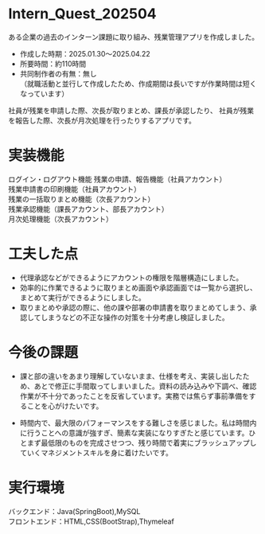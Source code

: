 # Intern_Quest_202504
ある企業の過去のインターン課題に取り組み、残業管理アプリを作成しました。

- 作成した時期：2025.01.30～2025.04.22
- 所要時間：約110時間
- 共同制作者の有無：無し    
（就職活動と並行して作成したため、作成期間は長いですが作業時間は短くなっています）

社員が残業を申請した際、次長が取りまとめ、課長が承認したり、
社員が残業を報告した際、次長が月次処理を行ったりするアプリです。

# 実装機能
ログイン・ログアウト機能 
残業の申請、報告機能（社員アカウント）    
残業申請書の印刷機能（社員アカウント）    
残業の一括取りまとめ機能（次長アカウント）    
残業承認機能（課長アカウント、部長アカウント）    
月次処理機能（次長アカウント）    

# 工夫した点
- 代理承認などができるようにアカウントの権限を階層構造にしました。
- 効率的に作業できるように取りまとめ画面や承認画面では一覧から選択し、まとめて実行ができるようにしました。
- 取りまとめや承認の際に、他の課や部署の申請書を取りまとめてしまう、承認してしまうなどの不正な操作の対策を十分考慮し検証しました。

# 今後の課題
- 課と部の違いをあまり理解していないまま、仕様を考え、実装し出したため、あとで修正に手間取ってしまいました。資料の読み込みや下調べ、確認作業が不十分であったことを反省しています。実務では焦らず事前準備をすることを心がけたいです。

- 時間内で、最大限のパフォーマンスをする難しさを感じました。私は時間内に行うことへの意識が強すぎ、簡素な実装になりすぎたと感じています。ひとまず最低限のものを完成させつつ、残り時間で着実にブラッシュアップしていくマネジメントスキルを身に着けたいです。

# 実行環境
バックエンド：Java(SpringBoot),MySQL  
フロントエンド：HTML,CSS(BootStrap),Thymeleaf


